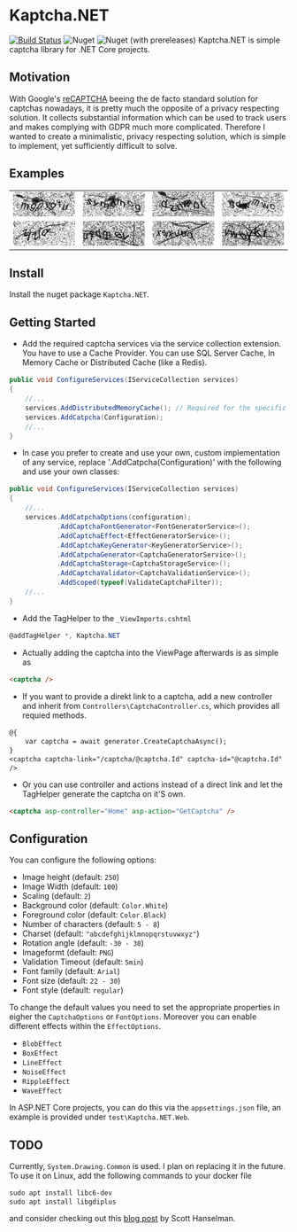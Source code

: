 # Kaptcha.NET
[![Build Status](https://dev.azure.com/twsl/Kaptcha.NET/_apis/build/status/twsI.Kaptcha.NET?branchName=master)](https://dev.azure.com/twsl/Kaptcha.NET/_build/latest?definitionId=6&branchName=master) ![Nuget](https://img.shields.io/nuget/v/Kaptcha.NET.svg) ![Nuget (with prereleases)](https://img.shields.io/nuget/vpre/Kaptcha.NET.svg)
Kaptcha.NET is simple captcha library for .NET Core projects.


## Motivation
With Google's [reCAPTCHA](https://en.wikipedia.org/wiki/ReCAPTCHA) beeing the de facto standard solution for captchas nowadays, it is pretty much the opposite of a privacy respecting solution. It collects substantial information which can be used to track users and makes complying with GDPR much more complicated.
Therefore I wanted to create a minimalistic, privacy respecting solution, which is simple to implement, yet sufficiently difficult to solve.


## Examples
| | | | |
|-|-|-|-|
|![alt-text-1](./img/1.png "Example 1") | ![alt-text-2](./img/2.png "Example 2") | ![alt-text-3](./img/3.png "Example 3") | ![alt-text-4](./img/4.png "Example 4") |
|![alt-text-5](./img/5.png "Example 5") | ![alt-text-6](./img/6.png "Example 6") | ![alt-text-7](./img/7.png "Example 7") | ![alt-text-8](./img/8.png "Example 8") |


## Install
Install the nuget package `Kaptcha.NET`.


## Getting Started
* Add the required captcha services via the service collection extension. You have to use a Cache Provider. You can use SQL Server Cache, In Memory Cache or Distributed Cache (like a Redis).
```csharp
public void ConfigureServices(IServiceCollection services)
{
	//...
	services.AddDistributedMemoryCache(); // Required for the specific default implementation of ICaptchaStorageService
	services.AddCatpcha(Configuration);
	//...
}
```

* In case you prefer to create and use your own, custom implementation of any service, replace '.AddCatpcha(Configuration)' with the following and use your own classes:
```csharp
public void ConfigureServices(IServiceCollection services)
{
	//...
	services.AddCatpchaOptions(configuration);
			.AddCaptchaFontGenerator<FontGeneratorService>();
			.AddCaptchaEffect<EffectGeneratorService>();
			.AddCaptchaKeyGenerator<KeyGeneratorService>();
			.AddCatpchaGenerator<CaptchaGeneratorService>();
			.AddCaptchaStorage<CaptchaStorageService>();
			.AddCaptchaValidator<CaptchaValidationService>();
			.AddScoped(typeof(ValidateCaptchaFilter));
	//...
}
```

* Add the TagHelper to the `_ViewImports.cshtml`
```csharp
@addTagHelper *, Kaptcha.NET
```

* Actually adding the captcha into the ViewPage afterwards is as simple as 
```html
<captcha />
```

* If you want to provide a direkt link to a captcha, add a new controller and inherit from `Controllers\CaptchaController.cs`, which provides all requied methods.
```razor
@{
	var captcha = await generator.CreateCaptchaAsync();
}
<captcha captcha-link="/captcha/@captcha.Id" captcha-id="@captcha.Id" />
```

* Or you can use controller and actions instead of a direct link and let the TagHelper generate the captcha on it'S own.
```html
<captcha asp-controller="Home" asp-action="GetCaptcha" />
```


## Configuration
You can configure the following options:

* Image height (default: `250`)
* Image Width (default: `100`)
* Scaling (default: `2`)
* Background color (default: `Color.White`)
* Foreground color (default: `Color.Black`)
* Number of characters (default: `5 - 8`)
* Charset (default: `"abcdefghijklmnopqrstuvwxyz"`)
* Rotation angle (default: `-30 - 30`)
* Imageformt (default: `PNG`)
* Validation Timeout (default: `5min`)
* Font family (default: `Arial`)
* Font size (default: `22 - 30`)
* Font style (default: `regular`)

To change the default values you need to set the appropriate properties in eigher the `CaptchaOptions` or `FontOptions`. 
Moreover you can enable different effects within the `EffectOptions`.

* `BlobEffect`
* `BoxEffect`
* `LineEffect`
* `NoiseEffect`
* `RippleEffect`
* `WaveEffect`

In ASP.NET Core projects, you can do this via the `appsettings.json` file, an example is provided under `test\Kaptcha.NET.Web`.

## TODO
Currently, `System.Drawing.Common` is used. I plan on replacing it in the future. To use it on Linux, add the following commands to your docker file
```
sudo apt install libc6-dev 
sudo apt install libgdiplus
```
and consider checking out this [blog post](https://www.hanselman.com/blog/HowDoYouUseSystemDrawingInNETCore.aspx) by Scott Hanselman.